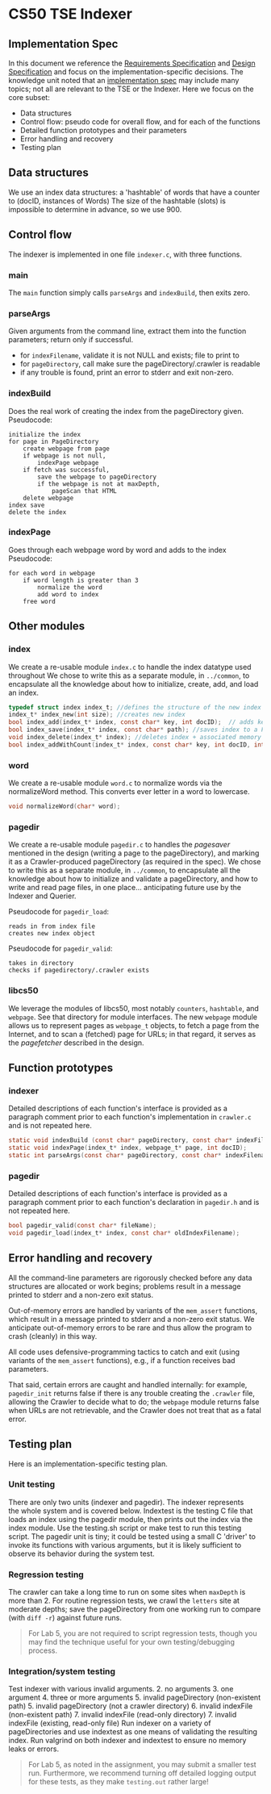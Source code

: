 # CS50 TSE Indexer
## Implementation Spec

In this document we reference the [Requirements Specification](REQUIREMENTS.md) and [Design Specification](DESIGN.md) and focus on the implementation-specific decisions.
The knowledge unit noted that an [implementation spec](https://github.com/cs50dartmouthwi24/home/blob/main/knowledge/units/design.md#implementation-spec) may include many topics; not all are relevant to the TSE or the Indexer.
Here we focus on the core subset:

-  Data structures
-  Control flow: pseudo code for overall flow, and for each of the functions
-  Detailed function prototypes and their parameters
-  Error handling and recovery
-  Testing plan

## Data structures 

We use an index data structures: a 'hashtable' of words that have a counter to (docID, instances of Words)
The size of the hashtable (slots) is impossible to determine in advance, so we use 900.

## Control flow

The indexer is implemented in one file `indexer.c`, with three functions.

### main

The `main` function simply calls `parseArgs` and `indexBuild`, then exits zero.

### parseArgs

Given arguments from the command line, extract them into the function parameters; return only if successful.

* for `indexFilename`, validate it is not NULL and exists; file to print to
* for `pageDirectory`, call make sure the pageDirectory/.crawler is readable
* if any trouble is found, print an error to stderr and exit non-zero.

### indexBuild

Does the real work of creating the index from the pageDirectory given.
Pseudocode:

	initialize the index
	for page in PageDirectory
 		create webpage from page
		if webpage is not null,
  			indexPage webpage
		if fetch was successful,
			save the webpage to pageDirectory
			if the webpage is not at maxDepth,
				pageScan that HTML
		delete webpage
	index save
	delete the index

### indexPage

Goes through each webpage word by word and adds to the index
Pseudocode:

	for each word in webpage
		if word length is greater than 3
			normalize the word
			add word to index
		free word

## Other modules

### index
We create a re-usable module `index.c` to handle the index datatype used throughout
We chose to write this as a separate module, in `../common`, to encapsulate all the knowledge about how to initialize, create, add, and load an index.

```c
typedef struct index index_t; //defines the structure of the new index
index_t* index_new(int size); //creates new index
bool index_add(index_t* index, const char* key, int docID);  // adds key + docID to index, increases current value at that docID by 1 (or equal to one if initalizing new key)
bool index_save(index_t* index, const char* path); //saves index to a FILE at path
void index_delete(index_t* index); //deletes index + associated memory
bool index_addWithCount(index_t* index, const char* key, int docID, int count); // adds key + docID to a counter at the key value in the hashtable for index
```

### word
We create a re-usable module `word.c` to normalize words via the normalizeWord method. This converts ever letter in a word to lowercase.
```c
void normalizeWord(char* word);
```

### pagedir

We create a re-usable module `pagedir.c` to handles the *pagesaver*  mentioned in the design (writing a page to the pageDirectory), and marking it as a Crawler-produced pageDirectory (as required in the spec).
We chose to write this as a separate module, in `../common`, to encapsulate all the knowledge about how to initialize and validate a pageDirectory, and how to write and read page files, in one place... anticipating future use by the Indexer and Querier.

Pseudocode for `pagedir_load`:

	reads in from index file
 	creates new index object


Pseudocode for `pagedir_valid`:

	takes in directory
 	checks if pagedirectory/.crawler exists

### libcs50

We leverage the modules of libcs50, most notably `counters`, `hashtable`, and `webpage`.
See that directory for module interfaces.
The new `webpage` module allows us to represent pages as `webpage_t` objects, to fetch a page from the Internet, and to scan a (fetched) page for URLs; in that regard, it serves as the *pagefetcher* described in the design.

## Function prototypes

### indexer

Detailed descriptions of each function's interface is provided as a paragraph comment prior to each function's implementation in `crawler.c` and is not repeated here.

```c
static void indexBuild (const char* pageDirectory, const char* indexFilename);
static void indexPage(index_t* index, webpage_t* page, int docID);
static int parseArgs(const char* pageDirectory, const char* indexFilename, int args);
```

### pagedir

Detailed descriptions of each function's interface is provided as a paragraph comment prior to each function's declaration in `pagedir.h` and is not repeated here.

```c
bool pagedir_valid(const char* fileName);
void pagedir_load(index_t* index, const char* oldIndexFilename);
```

## Error handling and recovery

All the command-line parameters are rigorously checked before any data structures are allocated or work begins; problems result in a message printed to stderr and a non-zero exit status.

Out-of-memory errors are handled by variants of the `mem_assert` functions, which result in a message printed to stderr and a non-zero exit status.
We anticipate out-of-memory errors to be rare and thus allow the program to crash (cleanly) in this way.

All code uses defensive-programming tactics to catch and exit (using variants of the `mem_assert` functions), e.g., if a function receives bad parameters.

That said, certain errors are caught and handled internally: for example, `pagedir_init` returns false if there is any trouble creating the `.crawler` file, allowing the Crawler to decide what to do; the `webpage` module returns false when URLs are not retrievable, and the Crawler does not treat that as a fatal error.

## Testing plan

Here is an implementation-specific testing plan.

### Unit testing

There are only two units (indexer and pagedir).
The indexer represents the whole system and is covered below.
Indextest is the testing C file that loads an index using the pagedir module, then prints out the index via the index module. Use the testing.sh script or make test to run this testing script.
The pagedir unit is tiny; it could be tested using a small C 'driver' to invoke its functions with various arguments, but it is likely sufficient to observe its behavior during the system test.

### Regression testing

The crawler can take a long time to run on some sites when `maxDepth` is more than 2.
For routine regression tests, we crawl the `letters` site at moderate depths; save the pageDirectory from one working run to compare (with `diff -r`) against future runs.

> For Lab 5, you are not required to script regression tests, though you may find the technique useful for your own testing/debugging process.

### Integration/system testing

Test indexer with various invalid arguments. 2. no arguments 3. one argument 4. three or more arguments 5. invalid pageDirectory (non-existent path) 5. invalid pageDirectory (not a crawler directory) 6. invalid indexFile (non-existent path) 7. invalid indexFile (read-only directory) 7. invalid indexFile (existing, read-only file)
Run indexer on a variety of pageDirectories and use indextest as one means of validating the resulting index.
Run valgrind on both indexer and indextest to ensure no memory leaks or errors.

> For Lab 5, as noted in the assignment, you may submit a smaller test run.
> Furthermore, we recommend turning off detailed logging output for these tests, as they make `testing.out` rather large!
